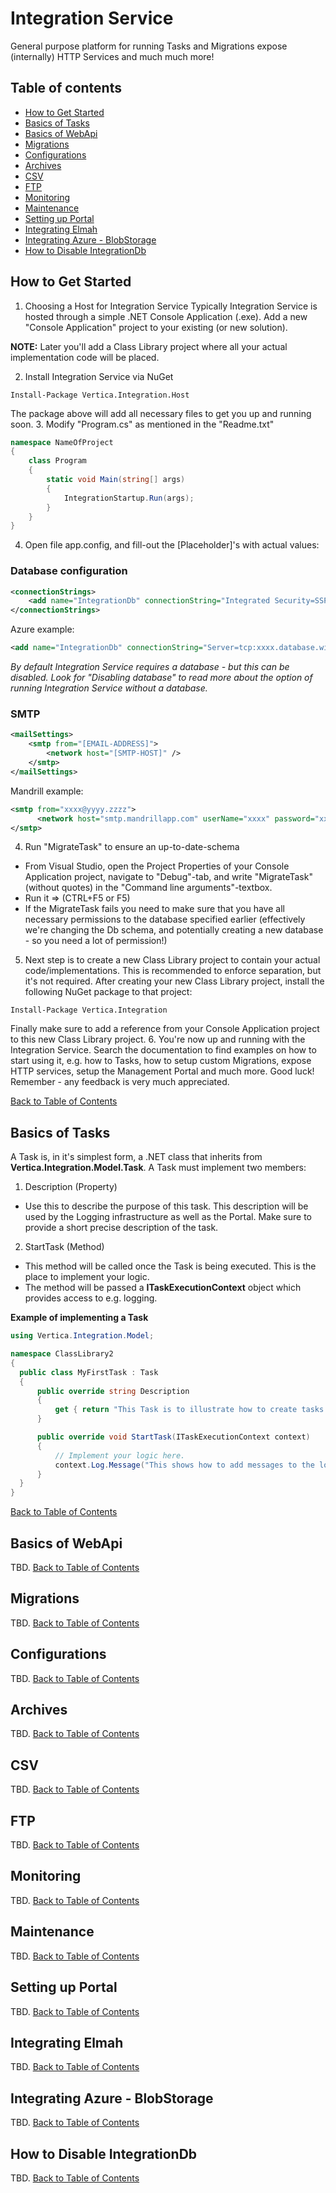 # Integration Service
General purpose platform for running Tasks and Migrations expose (internally) HTTP Services and much much more!

## Table of contents
 - [How to Get Started](#how-to-get-started)
 - [Basics of Tasks](#basics-of-tasks)
 - [Basics of WebApi](#basics-of-webapi)
 - [Migrations](#migrations)
 - [Configurations](#configurations)
 - [Archives](#archives)
 - [CSV](#csv)
 - [FTP](#ftp)
 - [Monitoring](#monitoring)
 - [Maintenance](#maintenance)
 - [Setting up Portal](#setting-up-portal)
 - [Integrating Elmah](#integrating-elmah)
 - [Integrating Azure - BlobStorage](#integrating-azure---blobstorage)
 - [How to Disable IntegrationDb](#how-to-disable-integrationdb)

## How to Get Started

1. Choosing a Host for Integration Service
Typically Integration Service is hosted through a simple .NET Console Application (.exe). Add a new "Console Application" project to your existing (or new solution). 

  **NOTE:** Later you'll add a Class Library project where all your actual implementation code will be placed.

2. Install Integration Service via NuGet
  ```
  Install-Package Vertica.Integration.Host
  ```
  The package above will add all necessary files to get you up and running soon.
3. Modify "Program.cs" as mentioned in the "Readme.txt"
  ```c#
  namespace NameOfProject
  {
      class Program
      {
          static void Main(string[] args)
          {
              IntegrationStartup.Run(args);
          }
      }
  }
 
  ```
4. Open file app.config, and fill-out the [Placeholder]'s with actual values:
 
  ### Database configuration
  ```xml
  <connectionStrings>
      <add name="IntegrationDb" connectionString="Integrated Security=SSPI;Data Source=[NAME-OF-SQL-SERVER];Database=[NAME-OF-INTEGRATION-DATABASE]" />
  </connectionStrings>  
  ```

  Azure example:
  ```xml
  <add name="IntegrationDb" connectionString="Server=tcp:xxxx.database.windows.net,1433;Database=IntegrationDb;User ID=xxxx@xxxx;Password=xxxx;Encrypt=True;TrustServerCertificate=False;Connection Timeout=30;" />
  ```  

  *By default Integration Service requires a database - but this can be disabled. Look for "Disabling database" to read more about the option of running Integration Service without a database.*
  
  ### SMTP
  ```xml
  <mailSettings>
      <smtp from="[EMAIL-ADDRESS]">
          <network host="[SMTP-HOST]" />
      </smtp>
  </mailSettings>
  ```
  
  Mandrill example:
  ```xml
  <smtp from="xxxx@yyyy.zzzz">
        <network host="smtp.mandrillapp.com" userName="xxxx" password="xxxx" port="587" />
  </smtp>
  ```    

4. Run "MigrateTask" to ensure an up-to-date-schema
 - From Visual Studio, open the Project Properties of your Console Application project, navigate to "Debug"-tab, and write "MigrateTask" (without quotes) in the "Command line arguments"-textbox.
 - Run it => (CTRL+F5 or F5)
 - If the MigrateTask fails you need to make sure that you have all necessary permissions to the database specified earlier (effectively we're changing the Db schema, and potentially creating a new database - so you need a lot of permission!)

5. Next step is to create a new Class Library project to contain your actual code/implementations. This is recommended to enforce separation, but it's not required. After creating your new Class Library project, install the following NuGet package to that project:
  ```
  Install-Package Vertica.Integration
  ```
  Finally make sure to add a reference from your Console Application project to this new Class Library project.
6. You're now up and running with the Integration Service. Search the documentation to find examples on how to start using it, e.g. how to Tasks, how to setup custom Migrations, expose HTTP services, setup the Management Portal and much more. Good luck! Remember - any feedback is very much appreciated.

[Back to Table of Contents](#table-of-contents)

## Basics of Tasks

A Task is, in it's simplest form, a .NET class that inherits from **Vertica.Integration.Model.Task**. A Task must implement two members:


1. Description (Property)
  * Use this to describe the purpose of this task. This description will be used by the Logging infrastructure as well as the Portal. Make sure to provide a short precise description of the task.
2. StartTask (Method)
  * This method will be called once the Task is being executed. This is the place to implement your logic.
  * The method will be passed a **ITaskExecutionContext** object which provides access to e.g. logging.

**Example of implementing a Task**
  ```c#
using Vertica.Integration.Model;

namespace ClassLibrary2
{
    public class MyFirstTask : Task
    {
        public override string Description
        {
            get { return "This Task is to illustrate how to create tasks. Very meta."; }
        }

        public override void StartTask(ITaskExecutionContext context)
        {
            // Implement your logic here.
            context.Log.Message("This shows how to add messages to the log.");
        }
    }
}
```
 

[Back to Table of Contents](#table-of-contents)

## Basics of WebApi

TBD. 
[Back to Table of Contents](#table-of-contents)

## Migrations

TBD. 
[Back to Table of Contents](#table-of-contents)

## Configurations

TBD. 
[Back to Table of Contents](#table-of-contents)

## Archives

TBD. 
[Back to Table of Contents](#table-of-contents)

## CSV

TBD. 
[Back to Table of Contents](#table-of-contents)

## FTP

TBD. 
[Back to Table of Contents](#table-of-contents)

## Monitoring

TBD. 
[Back to Table of Contents](#table-of-contents)

## Maintenance

TBD. 
[Back to Table of Contents](#table-of-contents)

## Setting up Portal

TBD. 
[Back to Table of Contents](#table-of-contents)

## Integrating Elmah

TBD. 
[Back to Table of Contents](#table-of-contents)

## Integrating Azure - BlobStorage

TBD. 
[Back to Table of Contents](#table-of-contents)

## How to Disable IntegrationDb

TBD. 
[Back to Table of Contents](#table-of-contents)
